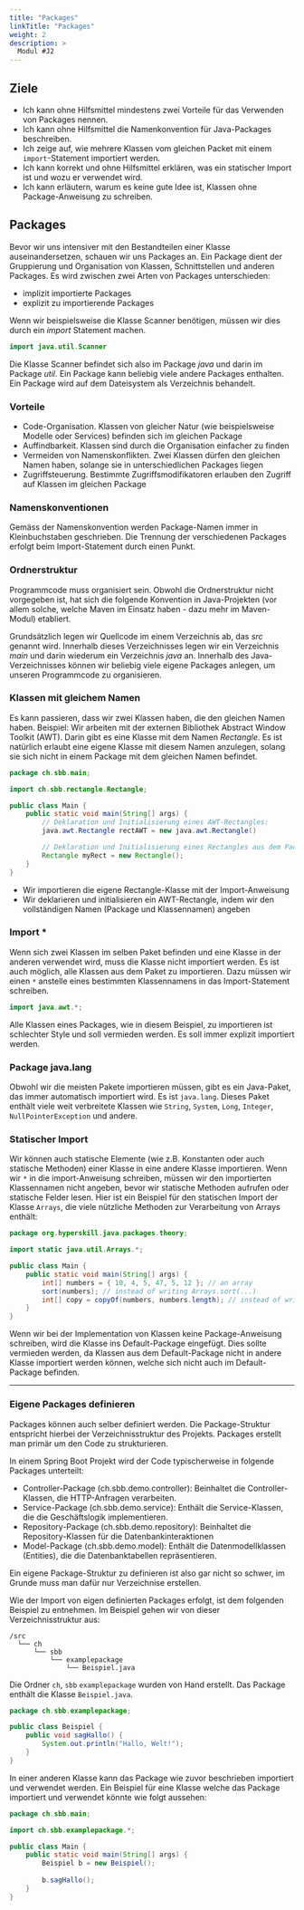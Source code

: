 ```yaml
---
title: "Packages"
linkTitle: "Packages"
weight: 2
description: >
  Modul #J2
---
```


## Ziele
* Ich kann ohne Hilfsmittel mindestens zwei Vorteile für das Verwenden von Packages nennen.
* Ich kann ohne Hilfsmittel die Namenkonvention für Java-Packages beschreiben.
* Ich zeige auf, wie mehrere Klassen vom gleichen Packet mit einem `import`-Statement importiert werden.
* Ich kann korrekt und ohne Hilfsmittel erklären, was ein statischer Import ist und wozu er verwendet wird.
* Ich kann erläutern, warum es keine gute Idee ist, Klassen ohne Package-Anweisung zu schreiben.

## Packages
Bevor wir uns intensiver mit den Bestandteilen einer Klasse auseinandersetzen, schauen wir uns Packages an.
Ein Package dient der Gruppierung und Organisation von Klassen, Schnittstellen und anderen Packages.
Es wird zwischen zwei Arten von Packages unterschieden:
* implizit importierte Packages
* explizit zu importierende Packages

Wenn wir beispielsweise die Klasse Scanner benötigen, müssen wir dies durch ein _import_ Statement machen.
```java
import java.util.Scanner
```
Die Klasse Scanner befindet sich also im Package _java_ und darin im Package _util_.
Ein Package kann beliebig viele andere Packages enthalten. Ein Package wird auf dem Dateisystem als Verzeichnis behandelt.

### Vorteile
* Code-Organisation. Klassen von gleicher Natur (wie beispielsweise Modelle oder Services) befinden sich im gleichen Package
* Auffindbarkeit. Klassen sind durch die Organisation einfacher zu finden
* Vermeiden von Namenskonflikten. Zwei Klassen dürfen den gleichen Namen haben, solange sie in unterschiedlichen Packages liegen
* Zugriffsteuerung. Bestimmte Zugriffsmodifikatoren erlauben den Zugriff auf Klassen im gleichen Package

### Namenskonventionen
Gemäss der Namenskonvention werden Package-Namen immer in Kleinbuchstaben geschrieben.
Die Trennung der verschiedenen Packages erfolgt beim Import-Statement durch einen Punkt.

### Ordnerstruktur
Programmcode muss organisiert sein. Obwohl die Ordnerstruktur nicht vorgegeben ist, hat sich die folgende Konvention in Java-Projekten (vor allem solche, welche Maven im Einsatz haben - dazu mehr im Maven-Modul) etabliert.

Grundsätzlich legen wir Quellcode im einem Verzeichnis ab, das _src_ genannt wird.
Innerhalb dieses Verzeichnisses legen wir ein Verzeichnis _main_ und darin wiederum ein Verzeichnis _java_ an. Innerhalb des Java-Verzeichnisses können wir beliebig viele eigene Packages anlegen, um unseren Programmcode zu organisieren.

### Klassen mit gleichem Namen
Es kann passieren, dass wir zwei Klassen haben, die den gleichen Namen haben. Beispiel: Wir arbeiten mit der externen Bibliothek Abstract Window Toolkit (AWT). Darin gibt es eine Klasse mit dem Namen _Rectangle_. Es ist natürlich erlaubt eine eigene Klasse mit diesem Namen anzulegen, solang sie sich nicht in einem Package mit dem gleichen Namen befindet.
```java
package ch.sbb.main;

import ch.sbb.rectangle.Rectangle;

public class Main {
    public static void main(String[] args) {
        // Deklaration und Initialisierung eines AWT-Rectangles:
        java.awt.Rectangle rectAWT = new java.awt.Rectangle()

        // Deklaration und Initialisierung eines Rectangles aus dem Package ch.sbb.rectangle:
        Rectangle myRect = new Rectangle();
    }
}
```
* Wir importieren die eigene Rectangle-Klasse mit der Import-Anweisung
* Wir deklarieren und initialisieren ein AWT-Rectangle, indem wir den vollständigen Namen (Package und Klassennamen) angeben

### Import *
Wenn sich zwei Klassen im selben Paket befinden und eine Klasse in der anderen verwendet wird, muss die Klasse nicht importiert werden.
Es ist auch möglich, alle Klassen aus dem Paket zu importieren. Dazu müssen wir einen `*` anstelle eines bestimmten Klassennamens in das Import-Statement schreiben.
```java
import java.awt.*;
```
Alle Klassen eines Packages, wie in diesem Beispiel, zu importieren ist schlechter Style und soll vermieden werden. Es soll immer explizit importiert werden.
### Package java.lang
Obwohl wir die meisten Pakete importieren müssen, gibt es ein Java-Paket, das immer automatisch importiert wird. Es ist `java.lang`. Dieses Paket enthält viele weit verbreitete Klassen wie `String`, `System`, `Long`, `Integer`, `NullPointerException` und andere.

### Statischer Import
Wir können auch statische Elemente (wie z.B. Konstanten oder auch statische Methoden) einer Klasse in eine andere Klasse importieren. Wenn wir `*` in die import-Anweisung schreiben, müssen wir den importierten Klassennamen nicht angeben, bevor wir statische Methoden aufrufen oder statische Felder lesen.
Hier ist ein Beispiel für den statischen Import der Klasse `Arrays`, die viele nützliche Methoden zur Verarbeitung von Arrays enthält:
```java
package org.hyperskill.java.packages.theory;

import static java.util.Arrays.*;

public class Main {
    public static void main(String[] args) {
        int[] numbers = { 10, 4, 5, 47, 5, 12 }; // an array
        sort(numbers); // instead of writing Arrays.sort(...)
        int[] copy = copyOf(numbers, numbers.length); // instead of writing Arrays.copyOf(...)
    }
}
```
Wenn wir bei der Implementation von Klassen keine Package-Anweisung schreiben, wird die Klasse ins Default-Package eingefügt. Dies sollte vermieden werden, da Klassen aus dem Default-Package nicht in andere Klasse importiert werden können, welche sich nicht auch im Default-Package befinden.

---

### Eigene Packages definieren
Packages können auch selber definiert werden. Die Package-Struktur entspricht hierbei der Verzeichnisstruktur des Projekts. Packages erstellt man primär um den Code zu strukturieren.

In einem Spring Boot Projekt wird der Code typischerweise in folgende Packages unterteilt:
- Controller-Package (ch.sbb.demo.controller): Beinhaltet die Controller-Klassen, die HTTP-Anfragen verarbeiten.
- Service-Package (ch.sbb.demo.service): Enthält die Service-Klassen, die die Geschäftslogik implementieren.
- Repository-Package (ch.sbb.demo.repository): Beinhaltet die Repository-Klassen für die Datenbankinteraktionen
- Model-Package (ch.sbb.demo.model): Enthält die Datenmodellklassen (Entities), die die Datenbanktabellen repräsentieren.

Ein eigene Package-Struktur zu definieren ist also gar nicht so schwer, im Grunde muss man dafür nur Verzeichnise erstellen.

Wie der Import von eigen definierten Packages erfolgt, ist dem folgenden Beispiel zu entnehmen. Im Beispiel gehen wir von dieser Verzeichnisstruktur aus:
```
/src
  └── ch
      └── sbb
          └── examplepackage
              └── Beispiel.java
```
Die Ordner `ch`, `sbb` `examplepackage` wurden von Hand erstellt.
Das Package enthält die Klasse `Beispiel.java`.

```java
package ch.sbb.examplepackage;

public class Beispiel {
    public void sagHallo() {
        System.out.println("Hallo, Welt!");
    }
}
```
In einer anderen Klasse kann das Package wie zuvor beschrieben importiert und verwendet werden. Ein Beispiel für eine Klasse welche das Package importiert und verwendet könnte wie folgt aussehen:

```java
package ch.sbb.main;

import ch.sbb.examplepackage.*;

public class Main {
    public static void main(String[] args) {
        Beispiel b = new Beispiel();
        
        b.sagHallo();
    }
}
```